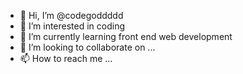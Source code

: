 - 👋 Hi, I’m @codegoddddd
- 👀 I’m interested in coding
- 🌱 I’m currently learning front end web development
- 💞️ I’m looking to collaborate on ...
- 📫 How to reach me ...

<!---
codegoddddd/codegoddddd is a ✨ special ✨ repository because its `README.md` (this file) appears on your GitHub profile.
You can click the Preview link to take a look at your changes.
--->
